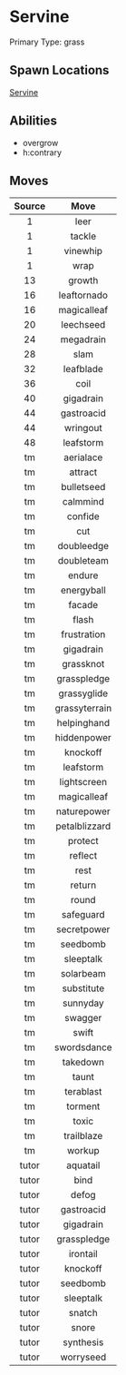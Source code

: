 # Servine  
Primary Type: grass  
  
## Spawn Locations  
[Servine](/data/spawn_presets/servine.md)  
  
## Abilities  
  * overgrow
  * h:contrary
  
  
## Moves  
  
| Source | Move |  
|:---:|:---:|  
| 1 | leer |  
| 1 | tackle |  
| 1 | vinewhip |  
| 1 | wrap |  
| 13 | growth |  
| 16 | leaftornado |  
| 16 | magicalleaf |  
| 20 | leechseed |  
| 24 | megadrain |  
| 28 | slam |  
| 32 | leafblade |  
| 36 | coil |  
| 40 | gigadrain |  
| 44 | gastroacid |  
| 44 | wringout |  
| 48 | leafstorm |  
| tm | aerialace |  
| tm | attract |  
| tm | bulletseed |  
| tm | calmmind |  
| tm | confide |  
| tm | cut |  
| tm | doubleedge |  
| tm | doubleteam |  
| tm | endure |  
| tm | energyball |  
| tm | facade |  
| tm | flash |  
| tm | frustration |  
| tm | gigadrain |  
| tm | grassknot |  
| tm | grasspledge |  
| tm | grassyglide |  
| tm | grassyterrain |  
| tm | helpinghand |  
| tm | hiddenpower |  
| tm | knockoff |  
| tm | leafstorm |  
| tm | lightscreen |  
| tm | magicalleaf |  
| tm | naturepower |  
| tm | petalblizzard |  
| tm | protect |  
| tm | reflect |  
| tm | rest |  
| tm | return |  
| tm | round |  
| tm | safeguard |  
| tm | secretpower |  
| tm | seedbomb |  
| tm | sleeptalk |  
| tm | solarbeam |  
| tm | substitute |  
| tm | sunnyday |  
| tm | swagger |  
| tm | swift |  
| tm | swordsdance |  
| tm | takedown |  
| tm | taunt |  
| tm | terablast |  
| tm | torment |  
| tm | toxic |  
| tm | trailblaze |  
| tm | workup |  
| tutor | aquatail |  
| tutor | bind |  
| tutor | defog |  
| tutor | gastroacid |  
| tutor | gigadrain |  
| tutor | grasspledge |  
| tutor | irontail |  
| tutor | knockoff |  
| tutor | seedbomb |  
| tutor | sleeptalk |  
| tutor | snatch |  
| tutor | snore |  
| tutor | synthesis |  
| tutor | worryseed |  
  
